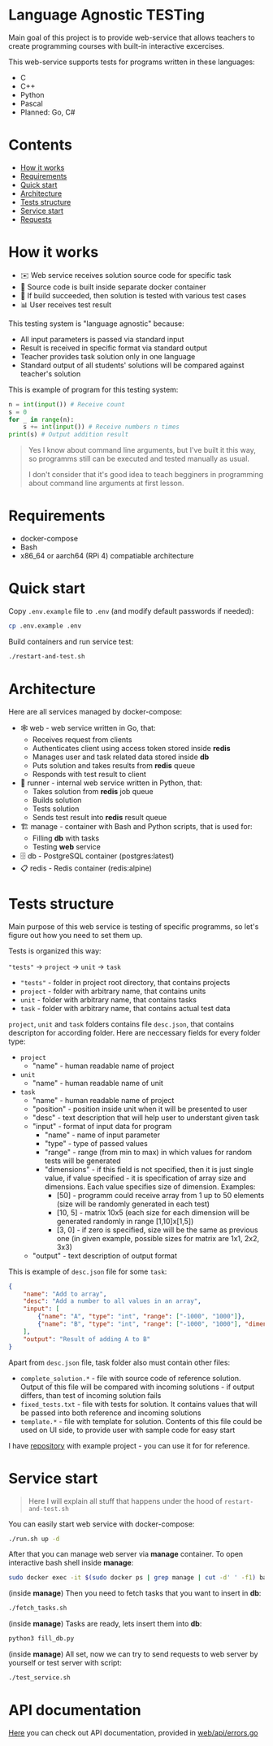 # Language Agnostic TESTing

Main goal of this project is to provide web-service that allows teachers to create programming courses with built-in interactive excercises.

This web-service supports tests for programs written in these languages:

* C
* C++
* Python
* Pascal
* Planned: Go, C#

# Contents
- [How it works](#how-it-works)
- [Requirements](#requirements)
- [Quick start](#quick-start)
- [Architecture](#architecture)
- [Tests structure](#tests-structure)
- [Service start](#service-start)
- [Requests](#requests)

# How it works

* ✉️ Web service receives solution source code for specific task
* 🔨 Source code is built inside separate docker container
* 🧪 If build succeeded, then solution is tested with various test cases
* 📊 User receives test result

This testing system is "language agnostic" because:

* All input parameters is passed via standard input
* Result is received in specific format via standard output
* Teacher provides task solution only in one language
* Standard output of all students' solutions will be compared against teacher's solution

This is example of program for this testing system:

```python
n = int(input()) # Receive count
s = 0
for _ in range(n):
    s += int(input()) # Receive numbers n times
print(s) # Output addition result
```

> Yes I know about command line arguments, but I've built it this way, so programms still can be executed and tested manually as usual.
> 
> I don't consider that it's good idea to teach begginers in programming about command line arguments at first lesson.

# Requirements

* docker-compose
* Bash
* x86\_64 or aarch64 (RPi 4) compatiable architecture

# Quick start

Copy `.env.example` file to `.env` (and modify default passwords if needed):

```bash
cp .env.example .env
```

Build containers and run service test:

```bash
./restart-and-test.sh
```

# Architecture

Here are all services managed by docker-compose:

* 🕸 web - web service written in Go, that:
	* Receives request from clients
	* Authenticates client using access token stored inside **redis**
	* Manages user and task related data stored inside **db**
	* Puts solution and takes results from **redis** queue 
	* Responds with test result to client
* 🏃 runner - internal web service written in Python, that:
	* Takes solution from **redis** job queue
	* Builds solution
	* Tests solution
	* Sends test result into **redis** result queue
* 🏗 manage - container with Bash and Python scripts, that is used for:
	* Filling **db** with tasks
	* Testing **web** service
* 🗄 db - PostgreSQL container (postgres:latest)
* 📋 redis - Redis container (redis:alpine)

# Tests structure

Main purpose of this web service is testing of specific programms, so let's figure out how you need to set them up.

Tests is organized this way:

`"tests"` -> `project` -> `unit` -> `task`

* `"tests"` - folder in project root directory, that contains projects
* `project` - folder with arbitrary name, that contains units
* `unit` - folder with arbitrary name, that contains tasks
* `task` - folder with arbitrary name, that contains actual test data

`project`, `unit` and `task` folders contains file `desc.json`, that contains descripton for according folder. Here are neccessary fields for every folder type:

* `project`
	* "name" - human readable name of project
* `unit`
	* "name" - human readable name of unit
* `task`
	* "name" - human readable name of project
	* "position" - position inside unit when it will be presented to user
	* "desc" - text description that will help user to understant given task
	* "input" - format of input data for program
		* "name" - name of input parameter
		* "type" - type of passed values
		* "range" - range (from min to max) in which values for random tests will be generated
		* "dimensions" - if this field is not specified, then it is just single value, if value specified - it is specification of array size and dimensions. Each value specifies size of dimension. Examples:
			* [50] - programm could receive array from 1 up to 50 elements (size will be randomly generated in each test)
			* [10, 5] - matrix 10x5 (each size for each dimension will be generated randomly in range [1,10]x[1,5])
			* [3, 0] - if zero is specified, size will be the same as previous one (in given example, possible sizes for matrix are 1x1, 2x2, 3x3)
	* "output" - text description of output format

This is example of `desc.json` file for some `task`:

```json
{
	"name": "Add to array",
	"desc": "Add a number to all values in an array",
	"input": [
		{"name": "A", "type": "int", "range": ["-1000", "1000"]}, 
		{"name": "B", "type": "int", "range": ["-1000", "1000"], "dimensions": [50]}
	],
	"output": "Result of adding A to B"
}
```

Apart from `desc.json` file, task folder also must contain other files:

* `complete_solution.*` - file with source code of reference solution. Output of this file will be compared with incoming solutions - if output differs, than test of incoming solution fails
* `fixed_tests.txt` - file with tests for solution. It contains values that will be passed into both reference and incoming solutions
* `template.*` - file with template for solution. Contents of this file could be used on UI side, to provide user with sample code for easy start

I have [repository](https://github.com/kee-reel/latest-sample-project) with example project - you can use it for for reference.

# Service start

> Here I will explain all stuff that happens under the hood of `restart-and-test.sh`

You can easily start web service with docker-compose:

```bash
./run.sh up -d
```

After that you can manage web server via **manage** container. To open interactive bash shell inside **manage**:

```bash
sudo docker exec -it $(sudo docker ps | grep manage | cut -d' ' -f1) bash
```

(inside **manage**) Then you need to fetch tasks that you want to insert in **db**:

```bash
./fetch_tasks.sh
```

(inside **manage**) Tasks are ready, lets insert them into **db**:

```bash
python3 fill_db.py
```

(inside **manage**) All set, now we can try to send requests to web server by yourself or test server with script:

```bash
./test_service.sh
```

# API documentation

[Here](https://petstore.swagger.io/?url=https://raw.githubusercontent.com/kee-reel/LATEST/main/web/swagger.json) you can check out API documentation, provided in [web/api/errors.go](/web/api/errors.go)
